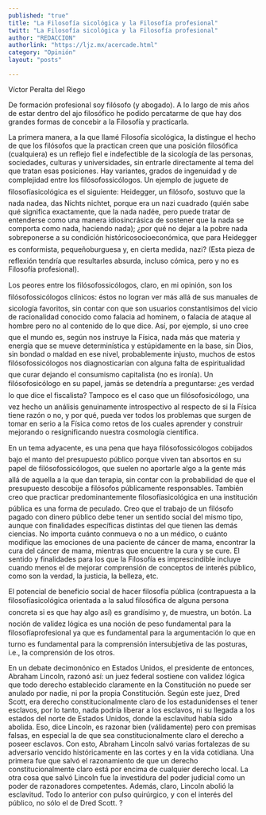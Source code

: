 ```yaml
---
published: "true"
title: "La Filosofía sicológica y la Filosofía profesional"
twitt: "La Filosofía sicológica y la Filosofía profesional"
author: "REDACCION"
authorlink: "https://ljz.mx/acercade.html"
category: "Opinión"
layout: "posts"

---
```



  Víctor Peralta del Riego



  De formación profesional soy filósofo (y abogado). A lo largo de mis años de estar dentro del ajo filosófico he podido percatarme de que hay dos grandes formas de concebir a la Filosofía y practicarla.



  La primera manera, a la que llamé Filosofía sicológica, la distingue el hecho de que los filósofos que la practican creen que una posición filosófica (cualquiera) es un reflejo fiel e indefectible de la sicología de las personas, sociedades, culturas y universidades, sin entrarle directamente al tema del que tratan esas posiciones. Hay variantes, grados de ingenuidad y de complejidad entre los filósofossicólogos. Un ejemplo de juguete de filosofíasicológica es el siguiente: Heidegger, un filósofo, sostuvo que la nada nadea, das Nichts nichtet, porque era un nazi cuadrado (quién sabe qué significa exactamente, que la nada nadée, pero puede tratar de entenderse como una manera idiosincrásica de sostener que la nada se comporta como nada, haciendo nada); ¿por qué no dejar a la pobre nada sobreponerse a su condición históricosocioeconómica, que para Heidegger es conformista, pequeñoburguesa y, en cierta medida, nazi? (Esta pieza de reflexión tendría que resultarles absurda, incluso cómica, pero y no es Filosofía profesional).



  Los peores entre los filósofossicólogos, claro, en mi opinión, son los filósofossicólogos clínicos: éstos no logran ver más allá de sus manuales de sicología favoritos, sin contar con que son usuarios constantísimos del vicio de racionalidad conocido como falacia ad hominem, o falacia de ataque al hombre pero no al contenido de lo que dice. Así, por ejemplo, si uno cree que el mundo es, según nos instruye la Física, nada más que materia y energía que se mueve determinística y estúpidamente en la base, sin Dios, sin bondad o maldad en ese nivel, probablemente injusto, muchos de estos filósofossicólogos nos diagnosticarían con alguna falta de espiritualidad que curar dejando el consumismo capitalista (no es ironía). Un filósofosicólogo en su papel, jamás se detendría a preguntarse: ¿es verdad lo que dice el fiscalista? Tampoco es el caso que un filósofosicólogo, una vez hecho un análisis genuinamente introspectivo al respecto de si la Física tiene razón o no, y por qué, pueda ver todos los problemas que surgen de tomar en serio a la Física como retos de los cuales aprender y construir mejorando o resignificando nuestra cosmología científica.



  En un tema adyacente, es una pena que haya filósofossicólogos cobijados bajo el manto del presupuesto público porque viven tan absortos en su papel de filósofossicólogos, que suelen no aportarle algo a la gente más allá de aquella a la que dan terapia, sin contar con la probabilidad de que el presupuesto descobije a filósofos públicamente responsables. También creo que practicar predominantemente filosofíasicológica en una institución pública es una forma de peculado. Creo que el trabajo de un filósofo pagado con dinero público debe tener un sentido social del mismo tipo, aunque con finalidades específicas distintas del que tienen las demás ciencias. No importa cuánto conmueva o no a un médico, o cuánto modifique las emociones de una paciente de cáncer de mama, encontrar la cura del cáncer de mama, mientras que encuentre la cura y se cure. El sentido y finalidades para los que la Filosofía es imprescindible incluye cuando menos el de mejorar comprensión de conceptos de interés público, como son la verdad, la justicia, la belleza, etc.



  El potencial de beneficio social de hacer filosofía pública (contrapuesta a la filosofíasicológica orientada a la salud filosófica de alguna persona concreta si es que hay algo así) es grandísimo y, de muestra, un botón. La noción de validez lógica es una noción de peso fundamental para la filosofíaprofesional ya que es fundamental para la argumentación lo que en turno es fundamental para la comprensión intersubjetiva de las posturas, i.e., la comprensión de los otros.



  En un debate decimonónico en Estados Unidos, el presidente de entonces, Abraham Lincoln, razonó así: un juez federal sostiene con validez lógica que todo derecho establecido claramente en la Constitución no puede ser anulado por nadie, ni por la propia Constitución. Según este juez, Dred Scott, era derecho constitucionalmente claro de los estadunidenses el tener esclavos, por lo tanto, nada podría liberar a los esclavos, ni su llegada a los estados del norte de Estados Unidos, donde la esclavitud había sido abolida. Eso, dice Lincoln, es razonar bien (válidamente) pero con premisas falsas, en especial la de que sea constitucionalmente claro el derecho a poseer esclavos. Con esto, Abraham Lincoln salvó varias fortalezas de su adversario vencido históricamente en las cortes y en la vida cotidiana. Una primera fue que salvó el razonamiento de que un derecho constitucionalmente claro está por encima de cualquier derecho local. La otra cosa que salvó Lincoln fue la investidura del poder judicial como un poder de razonadores competentes. Además, claro, Lincoln abolió la esclavitud. Todo lo anterior con pulso quirúrgico, y con el interés del público, no sólo el de Dred Scott. ?

